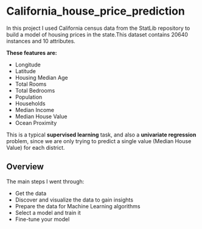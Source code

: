 # California_house_price_prediction
In this project I used California census data from the StatLib repository to build a model of housing prices in the state.This dataset contains 20640 instances and 10 attributes.


**These features are:**
* Longitude
* Latitude
* Housing Median Age
* Total Rooms
* Total Bedrooms
* Population
* Households
* Median Income
* Median House Value
* Ocean Proximity

This is a typical **supervised learning** task, and also a **univariate regression** problem, since we are only trying to predict a single value (Median House Value) for each district.

## Overview
The main steps I went through:
- Get the data
- Discover and visualize the data to gain insights
- Prepare the data for Machine Learning algorithms
- Select a model and train it
- Fine-tune your model
